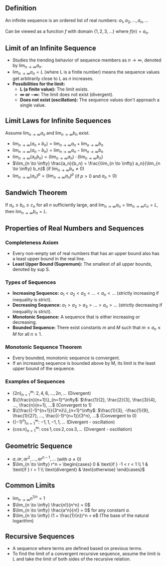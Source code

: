 ## Definition

An infinite sequence is an ordered list of real numbers: $a_1, a_2, …, a_n, …$

Can be viewed as a function $f$ with domain $\{1, 2, 3, …\}$ where $f(n) = a_n$.

## Limit of an Infinite Sequence

* Studies the trending behavior of sequence members as $n \to \infty$, denoted by $\lim_{n \to \infty} a_n$.
* $\lim_{n \to \infty} a_n = L$ (where L is a finite number) means the sequence values get arbitrarily close to L as $n$ increases.
* **Possibilities for the limit:**
	* **L (a finite value):** The limit exists.
	* **$\infty$ or $-\infty$:** The limit does not exist (divergent).
	* **Does not exist (oscillation):** The sequence values don't approach a single value.

## Limit Laws for Infinite Sequences

Assume $\lim_{n \to \infty} a_n$ and $\lim_{n \to \infty} b_n$ exist.

* $\lim_{n \to \infty} (a_n + b_n) = \lim_{n \to \infty} a_n + \lim_{n \to \infty} b_n$
* $\lim_{n \to \infty} (a_n - b_n) = \lim_{n \to \infty} a_n - \lim_{n \to \infty} b_n$
* $\lim_{n \to \infty} (a_n b_n) = (\lim_{n \to \infty} a_n) \cdot (\lim_{n \to \infty} b_n)$
* $\lim_{n \to \infty} \frac{a_n}{b_n} = \frac{\lim_{n \to \infty} a_n}{\lim_{n \to \infty} b_n}$ (if $\lim_{n \to \infty} b_n \neq 0$)
* $\lim_{n \to \infty} (a_n)^p = (\lim_{n \to \infty} a_n)^p$ (if $p > 0$ and $a_n > 0$)

## Sandwich Theorem

If $a_n \le b_n \le c_n$ for all $n$ sufficiently large, and $\lim_{n \to \infty} a_n = \lim_{n \to \infty} c_n = L$, then $\lim_{n \to \infty} b_n = L$.

## Properties of Real Numbers and Sequences

### Completeness Axiom

* Every non-empty set of real numbers that has an upper bound also has a least upper bound in the real line.
* **Least Upper Bound (Supremum):** The smallest of all upper bounds, denoted by sup S.

### Types of Sequences

* **Increasing Sequence:** $a_1 < a_2 < a_3 < … < a_n < …$ (strictly increasing if inequality is strict).
* **Decreasing Sequence:** $a_1 > a_2 > a_3 > … > a_n > …$ (strictly decreasing if inequality is strict).
* **Monotonic Sequence:** A sequence that is either increasing or decreasing.
* **Bounded Sequence:** There exist constants $m$ and $M$ such that $m \le a_n \le M$ for all $n \ge 1$.

### Monotonic Sequence Theorem

* Every bounded, monotonic sequence is convergent.
* If an increasing sequence is bounded above by M, its limit is the least upper bound of the sequence.

### Examples of Sequences

* $\{2n\}_{n=1}^\infty$: $2, 4, 6, …, 2n, …$ (Divergent)
* $\{\frac{n}{n+1}\}_{n=1}^\infty$: $\frac{1}{2}, \frac{2}{3}, \frac{3}{4}, …, \frac{n}{n+1}, …$ (Convergent to 1)
* $\{\frac{(-1)^{n+1}}{3^n}\}_{n=1}^\infty$: $\frac{1}{3}, -\frac{1}{9}, \frac{1}{27}, …, \frac{(-1)^{n+1}}{3^n}, …$ (Convergent to 0)
* $\{(-1)^n\}_{n=1}^\infty$: $-1, 1, -1, 1, …$ (Divergent - oscillation)
* $\{\cos n\}_{n=1}^\infty$: $\cos 1, \cos 2, \cos 3, …$ (Divergent - oscillation)

## Geometric Sequence

* $a, ar, ar^2, …, ar^{n-1}, …$ (with $a \neq 0$)
* $\lim_{n \to \infty} r^n = \begin{cases} 0 & \text{if } -1 < r < 1 \\ 1 & \text{if } r = 1 \\ \text{divergent} & \text{otherwise} \end{cases}$

## Common Limits

* $\lim_{n \to \infty} n^{1/n} = 1$
* $\lim_{n \to \infty} \frac{n!}{n^n} = 0$
* $\lim_{n \to \infty} \frac{a^n}{n!} = 0$ for any constant $a$.
* $\lim_{n \to \infty} (1 + \frac{1}{n})^n = e$ (The base of the natural logarithm)

## Recursive Sequences

* A sequence where terms are defined based on previous terms.
* To find the limit of a convergent recursive sequence, assume the limit is L and take the limit of both sides of the recursive relation.
